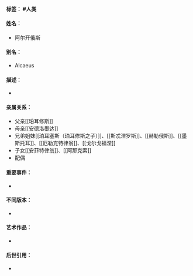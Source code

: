 #### 标签： #人类
#### 姓名：
- 阿尔开俄斯
#### 别名：
- Alcaeus
#### 描述：
- 
#### 亲属关系：
- 父亲[[珀耳修斯]]
- 母亲[[安德洛墨达]]
- 兄弟姐妹[[珀耳塞斯（珀耳修斯之子）]]、[[斯忒涅罗斯]]、[[赫勒俄斯]]、[[墨斯托耳]]、[[厄勒克特律翁]]、[[戈尔戈福涅]]
- 子女[[安菲特律翁]]、[[阿那克索]]
- 配偶
#### 重要事件：
- 
#### 不同版本：
- 
#### 艺术作品：
- 
#### 后世引用：
- 
